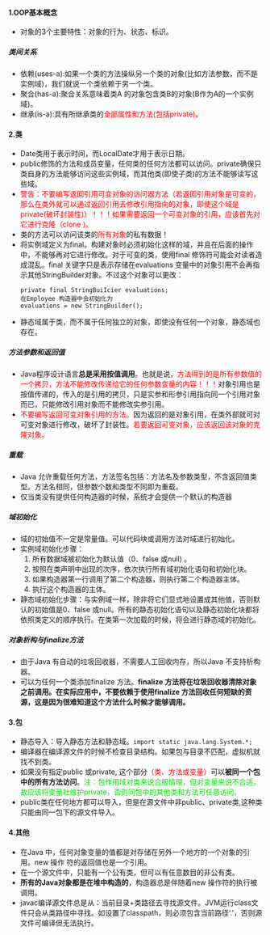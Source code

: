 #### 1.OOP基本概念
- 对象的3个主要特性：对象的行为、状态、标识。
##### 类间关系
- 依赖(uses-a):如果一个类的方法操纵另一个类的对象(比如方法参数，而不是实例域)，我们就说一个类依赖于另一个类。
- 聚合(has-a):聚合关系意味着类A 的对象包含类B的对象(B作为A的一个实例域)。
- 继承(is-a):具有所继承类的<font color=red>全部属性和方法(包括private)</font>。

#### 2.类
- Date类用于表示时间，而LocalDate才用于表示日期。
- public修饰的方法和成员变量，任何类的任何方法都可以访问。private确保只类自身的方法能够访问这些实例域，而其他类(即使子类)的方法不能够读写这些域。
- <font color=red>警告：不要编写返回引用可变对象的访问器方法（若返回引用对象是可变的，那么在类外就可以通过返回引用去修改引用指向的对象，即使这个域是private(破坏封装性)）！！！如果需要返回一个可变对象的引用，应该首先对它进行克隆（clone )。</font>
- 类的方法可以访问该类的<font color=red>所有对象</font>的私有数据！
- 将实例域定义为final。构建对象时必须初始化这样的域，并且在后面的操作中，不能够再对它进行修改。对于可变的类，使用final 修饰符可能会对读者造成混乱。final 关键字只是表示存储在evaluations 变量中的对象引用不会再指示其他StringBuilder对象。不过这个对象可以更改：
    ```
    private final StringBuiIcier evaluations;
    在Employee 构造器中会初始化为
    evaluations = new StringBuilder();
    ```
- 静态域属于类，而不属于任何独立的对象，即使没有任何一个对象，静态域也存在。
##### 方法参数和返回值
- Java程序设计语言**总是采用按值调用**。也就是说，<font color=red>方法得到的是所有参数值的一个拷贝，方法不能修改传递给它的任何参数变量的内容！！！</font>对象引用也是按值传递的，传入的是引用的拷贝，只是实参和形参引用指向同一个引用对象而已，只能修改引用对象而不能修改实参引用。
- <font color=red>不要编写返回可变对象引用的方法。</font>因为返回的是对象引用，在类外部就可对可变对象进行修改，破坏了封装性。<font color=red>若要返回可变对象，应该返回该对象的克隆对象。</font>
##### 重载
- Java 允许重载任何方法，方法签名包括：方法名及参数类型，不含返回值类型。方法名相同，但参数个数和类型不同即为重载。
- 仅当类没有提供任何构造器的时候，系统才会提供一个默认的构造器

##### 域初始化
- 域的初始值不一定是常量值。可以代码块或调用方法对域进行初始化。
- 实例域初始化步骤：
    1. 所有数据域被初始化为默认值（0、false 或null) 。
    2. 按照在类声明中出现的次序，依次执行所有域初始化语句和初始化块。
    3. 如果构造器第一行调用了第二个构造器，则执行第二个构造器主体。
    4. 执行这个构造器的主体。
- 静态域初始化步骤：与实例域一样，除非将它们显式地设置成其他值，否则默认的初始值是0、false 或null。所有的静态初始化语句以及静态初始化块都将依照类定义的顺序执行。在类第一次加载的时候，将会进行静态域的初始化。

##### 对象析构与finalize方法
- 由于Java 有自动的垃圾回收器，不需要人工回收内存，所以Java 不支持析构器。
- 可以为任何一个类添加finalize 方法。**finalize 方法将在垃圾回收器清除对象之前调用。**在实际应用中，不要依赖于使用finalize 方法回收任何短缺的资源，这是因为**很难知道这个方法什么时候才能够调用。**

#### 3.包
- 静态导入：导入静态方法和静态域。`import static java.lang.System.*;`
- 编译器在编译源文件的时候不检查目录结构。如果包与目录不匹配，虚拟机就找不到类。
- 如果没有指定public 或private, 这个部分<font color=red>（类、方法或变量）</font>可以**被同一个包中的所有方法访问**。<font color=gren>注：包作用域对类来说合服情理，但对变量来说不合适，故应该将变量社维护private，否则同包中的其他类和方法可任意访问。</font>
- public类在任何地方都可以导入，但是在源文件中非public、private类,这种类只能由同一包下的源文件导入。

#### 4.其他
- 在Java 中，任何对象变量的值都是对存储在另外一个地方的一个对象的引用。new 操作
符的返回值也是一个引用。
- 在一个源文件中，只能有一个公有类，但可以有任意数目的非公有类。
- **所有的Java对象都是在堆中构造的**，构造器总是伴随着new 操作符的执行被调用。
- javac编译源文件总是从：当前目录+类路径去寻找源文件。JVM运行class文件只会从类路径中寻找。如设置了classpath，则必须包含当前路径'.'，否则源文件可编译但无法执行。


